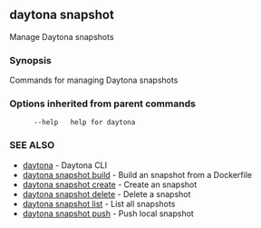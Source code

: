 ## daytona snapshot

Manage Daytona snapshots

### Synopsis

Commands for managing Daytona snapshots

### Options inherited from parent commands

```
      --help   help for daytona
```

### SEE ALSO

- [daytona](daytona.md) - Daytona CLI
- [daytona snapshot build](daytona_snapshot_build.md) - Build an snapshot from a Dockerfile
- [daytona snapshot create](daytona_snapshot_create.md) - Create an snapshot
- [daytona snapshot delete](daytona_snapshot_delete.md) - Delete a snapshot
- [daytona snapshot list](daytona_snapshot_list.md) - List all snapshots
- [daytona snapshot push](daytona_snapshot_push.md) - Push local snapshot
